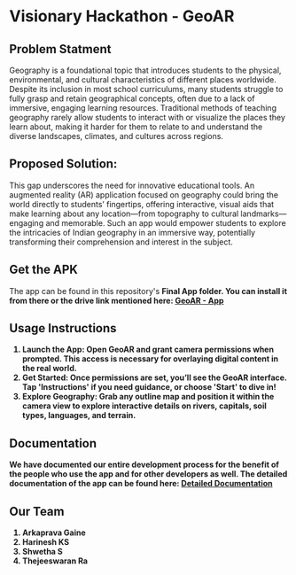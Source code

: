 # Visionary Hackathon - GeoAR

## Problem Statment
Geography is a foundational topic that introduces students to the physical, environmental, and cultural characteristics of different places worldwide. Despite its inclusion in most school curriculums, many students struggle to fully grasp and retain geographical concepts, often due to a lack of immersive, engaging learning resources. Traditional methods of teaching geography rarely allow students to interact with or visualize the places they learn about, making it harder for them to relate to and understand the diverse landscapes, climates, and cultures across regions.

## Proposed Solution:
This gap underscores the need for innovative educational tools. An augmented reality (AR) application focused on geography could bring the world directly to students’ fingertips, offering interactive, visual aids that make learning about any location—from topography to cultural landmarks—engaging and memorable. Such an app would empower students to explore the intricacies of Indian geography in an immersive way, potentially transforming their comprehension and interest in the subject.

## Get the APK
The app can be found in this repository's <b>Final App<b> folder. You can install it from there or the drive link mentioned here: [GeoAR - App](https://drive.google.com/drive/u/1/folders/1QNVoDRgRE2j0XtMhe5D_VXbh7ThTv6tO)


## Usage Instructions
1. <b>Launch the App:</b> Open GeoAR and grant camera permissions when prompted. This access is necessary for overlaying digital content in the real world.
2. <b>Get Started:</b> Once permissions are set, you’ll see the GeoAR interface. Tap 'Instructions' if you need guidance, or choose 'Start' to dive in!
3. <b>Explore Geography:</b> Grab any outline map and position it within the camera view to explore interactive details on rivers, capitals, soil types, languages, and terrain.

## Documentation
We have documented our entire development process for the benefit of the people who use the app and for other developers as well. The detailed documentation of the app can be found here: [Detailed Documentation
](https://docs.google.com/document/d/1ZllG0pYqRT3JGDbujZ5zkd--HMIg6iQH4XDgjPkxsaw/edit?usp=sharing)
## Our Team
1. Arkaprava Gaine
2. Harinesh KS
3. Shwetha S
4. Thejeeswaran Ra

 
